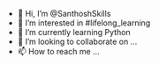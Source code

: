 - 👋 Hi, I’m @SanthoshSkills
- 👀 I’m interested in #lifelong_learning
- 🌱 I’m currently learning Python
- 💞️ I’m looking to collaborate on ...
- 📫 How to reach me ...

<!---
SanthoshSkills/SanthoshSkills is a ✨ special ✨ repository because its `README.md` (this file) appears on your GitHub profile.
You can click the Preview link to take a look at your changes.
--->

